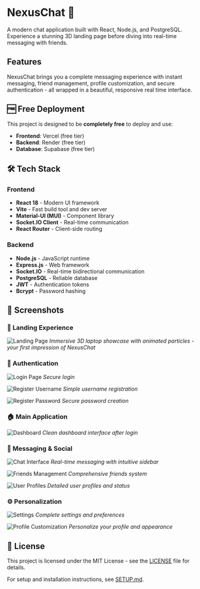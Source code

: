 # NexusChat 🚀

A modern chat application built with React, Node.js, and PostgreSQL. Experience a stunning 3D landing page before diving into real-time messaging with friends.

## Features
NexusChat brings you a complete messaging experience with instant messaging, friend management, profile customization, and 
secure authentication - all wrapped in a beautiful, responsive real time interface.

## 🆓 Free Deployment

This project is designed to be **completely free** to deploy and use:
- **Frontend**: Vercel (free tier)
- **Backend**: Render (free tier) 
- **Database**: Supabase (free tier)

## 🛠️ Tech Stack

### Frontend
- **React 18** - Modern UI framework
- **Vite** - Fast build tool and dev server
- **Material-UI (MUI)** - Component library
- **Socket.IO Client** - Real-time communication
- **React Router** - Client-side routing

### Backend
- **Node.js** - JavaScript runtime
- **Express.js** - Web framework
- **Socket.IO** - Real-time bidirectional communication
- **PostgreSQL** - Reliable database
- **JWT** - Authentication tokens
- **Bcrypt** - Password hashing

## 📱 Screenshots

### 🚀 Landing Experience
![Landing Page](images/landing_page.png)
*Immersive 3D laptop showcase with animated particles - your first impression of NexusChat*

### 🔐 Authentication
![Login Page](images/login_page.png)
*Secure login*

![Register Username](images/register_username.png)
*Simple username registration*

![Register Password](images/register_password.png)
*Secure password creation*

### 🏠 Main Application
![Dashboard](images/initial_homepage.png)
*Clean dashboard interface after login*

### 💬 Messaging & Social
![Chat Interface](images/dm_sidebar_chat_area.png)
*Real-time messaging with intuitive sidebar*

![Friends Management](images/friends_page.png)
*Comprehensive friends system*

![User Profiles](images/view_friends_profile.png)
*Detailed user profiles and status*

### ⚙️ Personalization
![Settings](images/settings-page.png)
*Complete settings and preferences*

![Profile Customization](images/edit_profile_personalization.jpeg)
*Personalize your profile and appearance*

## 📄 License

This project is licensed under the MIT License - see the [LICENSE](LICENSE) file for details.

For setup and installation instructions, see [SETUP.md](SETUP.md).